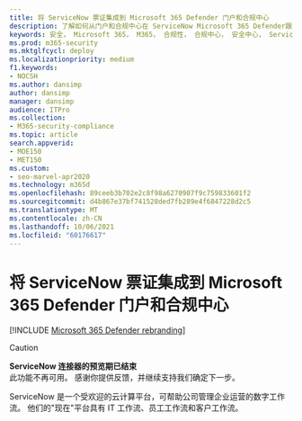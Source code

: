 ```yaml
---
title: 将 ServiceNow 票证集成到 Microsoft 365 Defender 门户和合规中心
description: 了解如何从门户和合规中心在 ServiceNow Microsoft 365 Defender跟踪票证。
keywords: 安全， Microsoft 365， M365， 合规性， 合规中心， 安全中心， ServiceNow， 票证， 任务， 数据量， 连接
ms.prod: m365-security
ms.mktglfcycl: deploy
ms.localizationpriority: medium
f1.keywords:
- NOCSH
ms.author: dansimp
author: dansimp
manager: dansimp
audience: ITPro
ms.collection:
- M365-security-compliance
ms.topic: article
search.appverid:
- MOE150
- MET150
ms.custom:
- seo-marvel-apr2020
ms.technology: m365d
ms.openlocfilehash: 89ceeb3b702e2c8f98a6270907f9c759833601f2
ms.sourcegitcommit: d4b867e37bf741528ded7fb289e4f6847228d2c5
ms.translationtype: MT
ms.contentlocale: zh-CN
ms.lasthandoff: 10/06/2021
ms.locfileid: "60176617"
---
```

# <a name="integrate-servicenow-tickets-into-the-microsoft-365-defender-portal-and-compliance-center"></a>将 ServiceNow 票证集成到 Microsoft 365 Defender 门户和合规中心

[!INCLUDE [Microsoft 365 Defender rebranding](../includes/microsoft-defender.md)]

>[!CAUTION]
>**ServiceNow 连接器的预览期已结束**<br>
>此功能不再可用。 感谢你提供反馈，并继续支持我们确定下一步。

ServiceNow 是一个受欢迎的云计算平台，可帮助公司管理企业运营的数字工作流。 他们的"现在"平台具有 IT 工作流、员工工作流和客户工作流。
